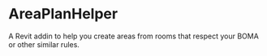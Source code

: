 # AreaPlanHelper
A Revit addin to help you create areas from rooms that respect your BOMA or other similar rules.
